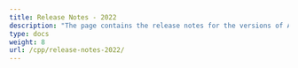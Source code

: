 ```yaml
---
title: Release Notes - 2022
description: "The page contains the release notes for the versions of Aspose.Tasks for C++ released in 2022."
type: docs
weight: 8
url: /cpp/release-notes-2022/
---
```

